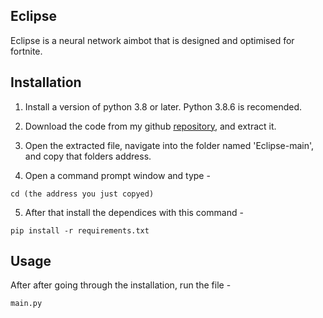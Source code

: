 ## Eclipse

Eclipse is a neural network aimbot that is designed and optimised for fortnite.

## Installation

1. Install a version of python 3.8 or later. Python 3.8.6 is recomended.

2. Download the code from my github [repository](https://github.com/Beck-Bjella/Eclipse/), and extract it.

3. Open the extracted file, navigate into the folder named 'Eclipse-main', and copy that folders address.

4. Open a command prompt window and type -

```
cd (the address you just copyed)
```

5. After that install the dependices with this command -

```
pip install -r requirements.txt
```

## Usage

After after going through the installation, run the file - 

```
main.py
```
